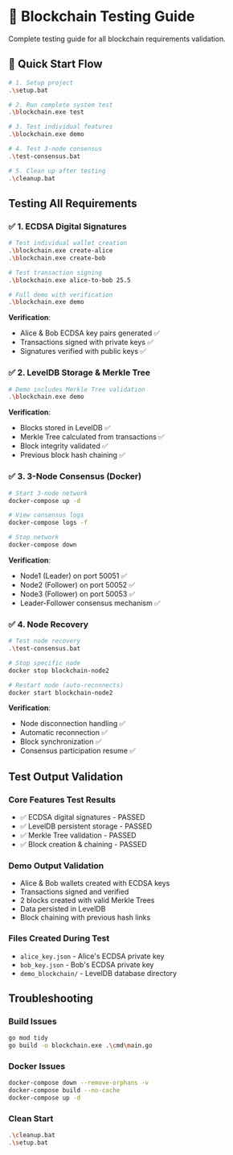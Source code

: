 # 🧪 Blockchain Testing Guide

Complete testing guide for all blockchain requirements validation.

## 🚀 Quick Start Flow

```bash
# 1. Setup project
.\setup.bat

# 2. Run complete system test
.\blockchain.exe test

# 3. Test individual features
.\blockchain.exe demo

# 4. Test 3-node consensus
.\test-consensus.bat

# 5. Clean up after testing
.\cleanup.bat
```

## Testing All Requirements

### ✅ 1. ECDSA Digital Signatures

```bash
# Test individual wallet creation
.\blockchain.exe create-alice
.\blockchain.exe create-bob

# Test transaction signing
.\blockchain.exe alice-to-bob 25.5

# Full demo with verification
.\blockchain.exe demo
```

**Verification**:

- Alice & Bob ECDSA key pairs generated ✅
- Transactions signed with private keys ✅
- Signatures verified with public keys ✅

### ✅ 2. LevelDB Storage & Merkle Tree

```bash
# Demo includes Merkle Tree validation
.\blockchain.exe demo
```

**Verification**:

- Blocks stored in LevelDB ✅
- Merkle Tree calculated from transactions ✅
- Block integrity validated ✅
- Previous block hash chaining ✅

### ✅ 3. 3-Node Consensus (Docker)

```bash
# Start 3-node network
docker-compose up -d

# View consensus logs
docker-compose logs -f

# Stop network
docker-compose down
```

**Verification**:

- Node1 (Leader) on port 50051 ✅
- Node2 (Follower) on port 50052 ✅
- Node3 (Follower) on port 50053 ✅
- Leader-Follower consensus mechanism ✅

### ✅ 4. Node Recovery

```bash
# Test node recovery
.\test-consensus.bat

# Stop specific node
docker stop blockchain-node2

# Restart node (auto-reconnects)
docker start blockchain-node2
```

**Verification**:

- Node disconnection handling ✅
- Automatic reconnection ✅
- Block synchronization ✅
- Consensus participation resume ✅

## Test Output Validation

### Core Features Test Results

- ✅ ECDSA digital signatures - PASSED
- ✅ LevelDB persistent storage - PASSED
- ✅ Merkle Tree validation - PASSED
- ✅ Block creation & chaining - PASSED

### Demo Output Validation

- Alice & Bob wallets created with ECDSA keys
- Transactions signed and verified
- 2 blocks created with valid Merkle Trees
- Data persisted in LevelDB
- Block chaining with previous hash links

### Files Created During Test

- `alice_key.json` - Alice's ECDSA private key
- `bob_key.json` - Bob's ECDSA private key
- `demo_blockchain/` - LevelDB database directory

## Troubleshooting

### Build Issues

```bash
go mod tidy
go build -o blockchain.exe .\cmd\main.go
```

### Docker Issues

```bash
docker-compose down --remove-orphans -v
docker-compose build --no-cache
docker-compose up -d
```

### Clean Start

```bash
.\cleanup.bat
.\setup.bat
```

